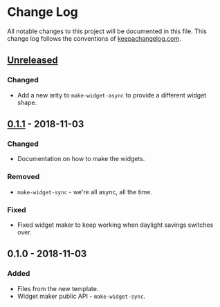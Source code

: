 # Change Log
All notable changes to this project will be documented in this file. This change log follows the conventions of [keepachangelog.com](http://keepachangelog.com/).

## [Unreleased]
### Changed
- Add a new arity to `make-widget-async` to provide a different widget shape.

## [0.1.1] - 2018-11-03
### Changed
- Documentation on how to make the widgets.

### Removed
- `make-widget-sync` - we're all async, all the time.

### Fixed
- Fixed widget maker to keep working when daylight savings switches over.

## 0.1.0 - 2018-11-03
### Added
- Files from the new template.
- Widget maker public API - `make-widget-sync`.

[Unreleased]: https://github.com/your-name/proj1/compare/0.1.1...HEAD
[0.1.1]: https://github.com/your-name/proj1/compare/0.1.0...0.1.1
